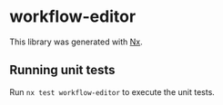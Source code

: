 # workflow-editor

This library was generated with [Nx](https://nx.dev).

## Running unit tests

Run `nx test workflow-editor` to execute the unit tests.
